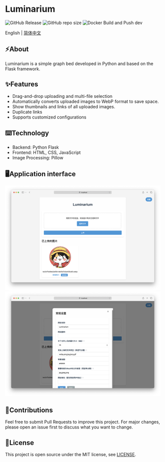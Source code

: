 # Luminarium

![GitHub Release](https://img.shields.io/github/release/AirTouch666/Luminarium)
![GitHub repo size](https://img.shields.io/github/repo-size/AirTouch666/Luminarium)
![Docker Build and Push dev](https://github.com/AirTouch666/Luminarium/actions/workflows/docker-build-push-dev.yml/badge.svg)

English | [简体中文](./README-CN.md)

## ⚡️About

Luminarium is a simple graph bed developed in Python and based on the Flask framework.

## ✨Features

- Drag-and-drop uploading and multi-file selection
- Automatically converts uploaded images to WebP format to save space.
- Show thumbnails and links of all uploaded images.
- Duplicate links
- Supports customized configurations

## ⌨️Technology

- Backend: Python Flask
- Frontend: HTML, CSS, JavaScript
- Image Processing: Pillow
  
## 🖥Application interface

![Application_interface](./screenshots/1.png)
![Application_Interface](./screenshots/2.png)

## 🤝Contributions

Feel free to submit Pull Requests to improve this project. For major changes, please open an issue first to discuss what you want to change.

## 📜License

This project is open source under the MIT license, see [LICENSE](./LICENSE).